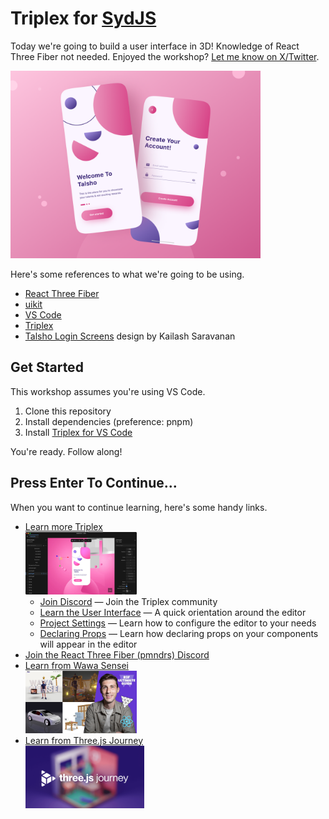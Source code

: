 # Triplex for [SydJS](https://sydjs.com)

Today we're going to build a user interface in 3D! Knowledge of React Three Fiber not needed. Enjoyed the workshop? [Let me know on X/Twitter](https://x.com/_douges).

<img src="./public/talsho-screens.png" height="300" />

Here's some references to what we're going to be using.

- [React Three Fiber](https://github.com/pmndrs/react-three-fiber)
- [uikit](https://github.com/pmndrs/uikit)
- [VS Code](https://code.visualstudio.com/)
- [Triplex](https://triplex.dev)
- [Talsho Login Screens](https://dribbble.com/shots/16120339-Talsho-Login-Screens) design by Kailash Saravanan

## Get Started

This workshop assumes you're using VS Code.

1. Clone this repository
1. Install dependencies (preference: pnpm)
1. Install [Triplex for VS Code](https://marketplace.visualstudio.com/items?itemName=trytriplex.triplex-vsce)

You're ready. Follow along!

## Press Enter To Continue...

When you want to continue learning, here's some handy links.

- [Learn more Triplex](https://github.com/try-triplex/triplex)<br /><img src="./public/triplex-editor.webp" height="100" />
  - [Join Discord](https://discord.gg/nBzRBUEs4b) — Join the Triplex community
  - [Learn the User Interface](https://triplex.dev/docs/get-started/user-interface) —
    A quick orientation around the editor
  - [Project Settings](https://triplex.dev/docs/get-started/settings) — Learn how
    to configure the editor to your needs
  - [Declaring Props](https://triplex.dev/docs/get-started/declaring-props) —
    Learn how declaring props on your components will appear in the editor
- [Join the React Three Fiber (pmndrs) Discord](https://discord.com/invite/poimandres)
- [Learn from Wawa Sensei](https://lessons.wawasensei.dev/courses/react-three-fiber)<br /><img src="./public/wawa-r3f.jpg" height="100" />
- [Learn from Three.js Journey](https://threejs-journey.com)<br /><img src="./public/3js-journey.png" height="100" />
